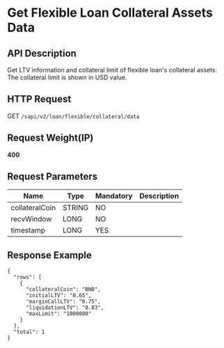 # Get Flexible Loan Collateral Assets Data

## API Description​

Get LTV information and collateral limit of flexible loan's collateral assets. The collateral limit is shown in USD value.

## HTTP Request​

GET `/sapi/v2/loan/flexible/collateral/data`

## Request Weight(IP)​

**400**

## Request Parameters​

| Name | Type | Mandatory | Description |
| --- | --- | --- | --- |
| collateralCoin | STRING | NO |  |
| recvWindow | LONG | NO |  |
| timestamp | LONG | YES |  |

## Response Example​

```
{  
  "rows": [  
    {  
      "collateralCoin": "BNB",  
      "initialLTV": "0.65",  
      "marginCallLTV": "0.75",  
      "liquidationLTV": "0.83",  
      "maxLimit": "1000000"  
    }  
  ],  
  "total": 1  
}
```

